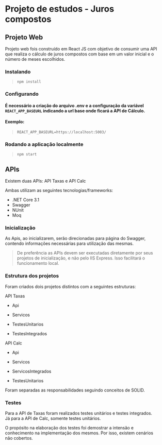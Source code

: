 # Projeto de estudos - Juros compostos

## Projeto Web

Projeto web fois construído em React JS com objetivo de consumir uma API que realiza o cálculo de juros compostos com base em um valor inicial e o número de meses escolhidos.

### Instalando

> `npm install`

### Configurando

#### É necessário a criação do arquivo .env e a configuração da variável `REACT_APP_BASEURL` indicando a url base onde ficará a API de Cálculo.

#### Exemplo:

> `REACT_APP_BASEURL=https://localhost:5003/`

### Rodando a aplicação localmente

> `npm start`

## APIs

Existem duas APIs: API Taxas e API Calc

Ambas utilizam as seguintes tecnologias/frameworks:

- .NET Core 3.1
- Swagger
- NUnit
- Moq

### Inicialização

As Apis, ao inicializarem, serão direcionadas para página do Swagger, contendo informações necessárias para utilização das mesmas.

> De preferência as APIs devem ser executadas diretamente por seus projetos de inicialização, e não pelo IIS Express. Isso facilitará o funcionamento local.

### Estrutura dos projetos

Foram criados dois projetos distintos com a seguintes estruturas:

API Taxas

- Api
- Servicos

- TestesUnitarios
- TestesIntegrados

API Calc

- Api
- Servicos
- ServicosIntegrados

- TestesUnitarios

Foram separadas as responsabilidades seguindo conceitos de SOLID.

### Testes

Para a API de Taxas foram realizados testes unitários e testes integrados.
Já para a API de Calc, somente testes unitários.

O propósito na elaboração dos testes foi demostrar a intensão e conhecimento na implementação dos mesmos. Por isso, existem cenários não cobertos.
